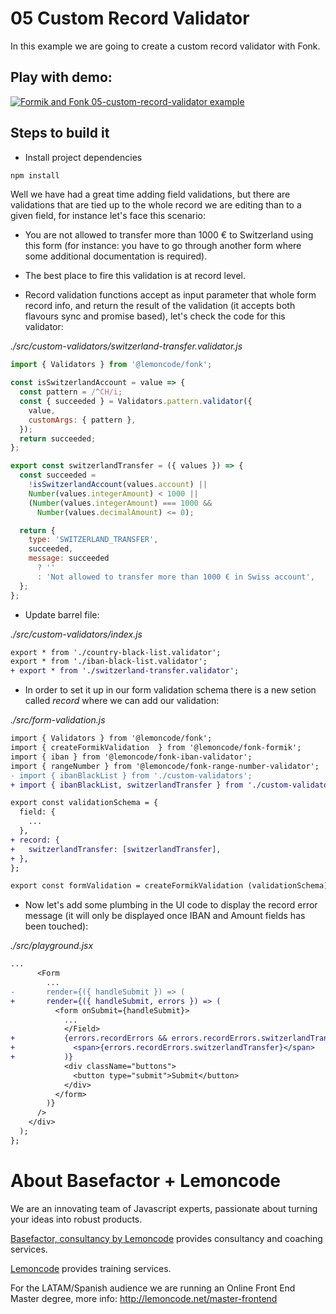 # 05 Custom Record Validator

In this example we are going to create a custom record validator with Fonk.

## Play with demo:

[![Formik and Fonk 05-custom-record-validator example](https://codesandbox.io/static/img/play-codesandbox.svg)](https://codesandbox.io/s/github/lemoncode/formik-fonk-by-example/tree/master/05-custom-record-validator)

## Steps to build it

- Install project dependencies

```bash
npm install
```

Well we have had a great time adding field validations, but there are validations that are tied up to the whole record we are editing than to a given field, for instance let's face this scenario:

- You are not allowed to transfer more than 1000 € to Switzerland using this form (for instance: you have to go through another form where some additional documentation is required).

- The best place to fire this validation is at record level.

- Record validation functions accept as input parameter that whole form record info, and return the result of the validation (it accepts both flavours sync and promise based), let's check the code for this validator:

_./src/custom-validators/switzerland-transfer.validator.js_

```javascript
import { Validators } from '@lemoncode/fonk';

const isSwitzerlandAccount = value => {
  const pattern = /^CH/i;
  const { succeeded } = Validators.pattern.validator({
    value,
    customArgs: { pattern },
  });
  return succeeded;
};

export const switzerlandTransfer = ({ values }) => {
  const succeeded =
    !isSwitzerlandAccount(values.account) ||
    Number(values.integerAmount) < 1000 ||
    (Number(values.integerAmount) === 1000 &&
      Number(values.decimalAmount) <= 0);

  return {
    type: 'SWITZERLAND_TRANSFER',
    succeeded,
    message: succeeded
      ? ''
      : 'Not allowed to transfer more than 1000 € in Swiss account',
  };
};
```

- Update barrel file:

_./src/custom-validators/index.js_

```diff
export * from './country-black-list.validator';
export * from './iban-black-list.validator';
+ export * from './switzerland-transfer.validator';

```

- In order to set it up in our form validation schema there is a new setion called _record_ where we can add our validation:

_./src/form-validation.js_

```diff
import { Validators } from '@lemoncode/fonk';
import { createFormikValidation  } from '@lemoncode/fonk-formik';
import { iban } from '@lemoncode/fonk-iban-validator';
import { rangeNumber } from '@lemoncode/fonk-range-number-validator';
- import { ibanBlackList } from './custom-validators';
+ import { ibanBlackList, switzerlandTransfer } from './custom-validators';

export const validationSchema = {
  field: {
    ...
  },
+ record: {
+   switzerlandTransfer: [switzerlandTransfer],
+ },
};

export const formValidation = createFormikValidation (validationSchema);

```

- Now let's add some plumbing in the UI code to display the record error message (it will only be displayed once IBAN and Amount fields has been touched):

_./src/playground.jsx_

```diff
...
      <Form
        ...
-       render={({ handleSubmit }) => (
+       render={({ handleSubmit, errors }) => (
          <form onSubmit={handleSubmit}>
            ...
            </Field>
+           {errors.recordErrors && errors.recordErrors.switzerlandTransfer && (
+             <span>{errors.recordErrors.switzerlandTransfer}</span>
+           )}
            <div className="buttons">
              <button type="submit">Submit</button>
            </div>
          </form>
        )}
      />
    </div>
  );
};

```

# About Basefactor + Lemoncode

We are an innovating team of Javascript experts, passionate about turning your ideas into robust products.

[Basefactor, consultancy by Lemoncode](http://www.basefactor.com) provides consultancy and coaching services.

[Lemoncode](http://lemoncode.net/services/en/#en-home) provides training services.

For the LATAM/Spanish audience we are running an Online Front End Master degree, more info: http://lemoncode.net/master-frontend
